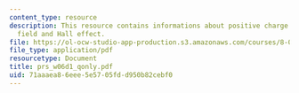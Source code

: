 ```yaml
---
content_type: resource
description: This resource contains informations about positive charge in uniform
  field and Hall effect.
file: https://ol-ocw-studio-app-production.s3.amazonaws.com/courses/8-02-physics-ii-electricity-and-magnetism-spring-2007/71aaaea86eee5e5705fdd950b82cebf0_prs_w06d1_qonly.pdf
file_type: application/pdf
resourcetype: Document
title: prs_w06d1_qonly.pdf
uid: 71aaaea8-6eee-5e57-05fd-d950b82cebf0
---
```

